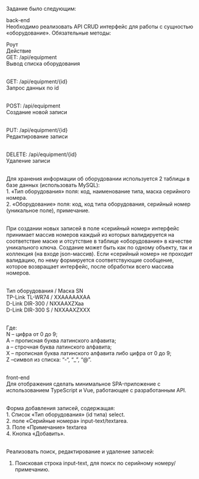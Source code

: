 Задание было следующим:


back-end<br>
Необходимо реализовать API CRUD интерфейс для работы с сущностью «оборудование». Обязательные методы:<br>

Роут <br>
Действие <br>
GET: /api/equipment<br>
Вывод списка оборудования <br><br>

GET: /api/equipment/{id}<br>
Запрос данных по id<br><br>

POST: /api/equipment<br>
Создание новой записи<br><br>

PUT: /api/equipment/{id}<br>
Редактирование записи <br><br>

DELETE: /api/equipment/{id}<br>
Удаление записи <br><br>

Для хранения информации об оборудовании используется 2 таблицы в базе данных (использовать MySQL):<br>
    1. «Тип оборудования» поля: код, наименование типа, маска серийного номера.<br>
    2. «Оборудование» поля:  код, код типа оборудования, серийный номер (уникальное поле), примечание.<br><br>

При создании новых записей в поле «серийный номер» интерфейс принимает массив номеров каждый из которых  валидируется на соответствие маске и отсутствие в таблице «оборудование» в качестве уникального ключа. Создание может быть как по одному объекту, так и коллекция (на входе json-массив).
Если «серийный номер» не проходит валидацию, по нему формируется соответствующие сообщение, которое возвращает интерфейс, после обработки всего массива номеров.<br><br>   

Тип оборудования / Маска SN<br>
TP-Link TL-WR74 / XXAAAAAXAA<br>
D-Link DIR-300 / NXXAAXZXaa<br>
D-Link DIR-300 S / NXXAAXZXXX<br><br>

Где: <br>
N – цифра от 0 до 9;<br>
A – прописная буква латинского алфавита;<br>
a – строчная буква латинского алфавита;<br>
X – прописная буква латинского алфавита либо цифра от 0 до 9;<br>
Z –символ из списка: “-“, “_”, “@”.<br><br>


front-end<br>
Для отображения сделать минимальное SPA-приложение с использованием TypeScript и Vue, работающее с разработанным API. <br><br>

Форма добавления записей, содержащая:<br>
    1. Список «Тип оборудования» (id типа) select.<br>
    2. поле «Серийные номера» input-text/textarea.<br>
    3. Поле «Примечание» textarea<br>
    4. Кнопка «Добавить».<br><br>
    
Реализовать поиск, редактирование и удаление записей:<br>
1. Поисковая строка input-text, для поиск по серийному номеру/примечанию.<br>
